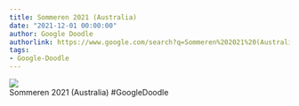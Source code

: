 ```yaml
---
title: Sommeren 2021 (Australia)
date: "2021-12-01 00:00:00"
author: Google Doodle
authorlink: https://www.google.com/search?q=Sommeren%202021%20(Australia)
tags:
- Google-Doodle
---
```

<img src="https://www.google.com/logos/doodles/2021/summer-2021-australia-6753651837109248-law.gif" referrerpolicy="no-referrer"><br>Sommeren 2021 (Australia) #GoogleDoodle